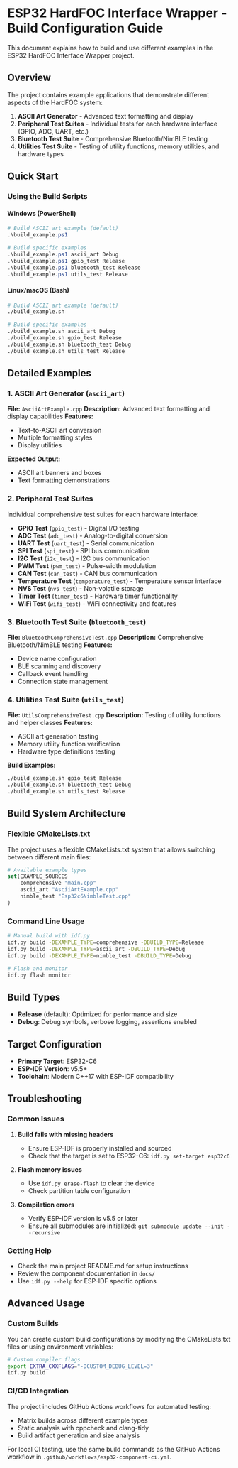 # ESP32 HardFOC Interface Wrapper - Build Configuration Guide

This document explains how to build and use different examples in the ESP32 HardFOC Interface Wrapper project.

## Overview

The project contains example applications that demonstrate different aspects of the HardFOC system:

1. **ASCII Art Generator** - Advanced text formatting and display
2. **Peripheral Test Suites** - Individual tests for each hardware interface (GPIO, ADC, UART, etc.)
3. **Bluetooth Test Suite** - Comprehensive Bluetooth/NimBLE testing
4. **Utilities Test Suite** - Testing of utility functions, memory utilities, and hardware types

## Quick Start

### Using the Build Scripts

#### Windows (PowerShell)
```powershell
# Build ASCII art example (default)
.\build_example.ps1

# Build specific examples
.\build_example.ps1 ascii_art Debug
.\build_example.ps1 gpio_test Release
.\build_example.ps1 bluetooth_test Release
.\build_example.ps1 utils_test Release
```

#### Linux/macOS (Bash)
```bash
# Build ASCII art example (default)
./build_example.sh

# Build specific examples
./build_example.sh ascii_art Debug
./build_example.sh gpio_test Release
./build_example.sh bluetooth_test Debug
./build_example.sh utils_test Release
```

## Detailed Examples

### 1. ASCII Art Generator (`ascii_art`)
**File:** `AsciiArtExample.cpp`
**Description:** Advanced text formatting and display capabilities
**Features:**
- Text-to-ASCII art conversion
- Multiple formatting styles
- Display utilities

**Expected Output:**
- ASCII art banners and boxes
- Text formatting demonstrations

### 2. Peripheral Test Suites
Individual comprehensive test suites for each hardware interface:

- **GPIO Test** (`gpio_test`) - Digital I/O testing
- **ADC Test** (`adc_test`) - Analog-to-digital conversion
- **UART Test** (`uart_test`) - Serial communication
- **SPI Test** (`spi_test`) - SPI bus communication
- **I2C Test** (`i2c_test`) - I2C bus communication
- **PWM Test** (`pwm_test`) - Pulse-width modulation
- **CAN Test** (`can_test`) - CAN bus communication
- **Temperature Test** (`temperature_test`) - Temperature sensor interface
- **NVS Test** (`nvs_test`) - Non-volatile storage
- **Timer Test** (`timer_test`) - Hardware timer functionality
- **WiFi Test** (`wifi_test`) - WiFi connectivity and features

### 3. Bluetooth Test Suite (`bluetooth_test`)
**File:** `BluetoothComprehensiveTest.cpp`
**Description:** Comprehensive Bluetooth/NimBLE testing
**Features:**
- Device name configuration
- BLE scanning and discovery
- Callback event handling
- Connection state management

### 4. Utilities Test Suite (`utils_test`)
**File:** `UtilsComprehensiveTest.cpp`
**Description:** Testing of utility functions and helper classes
**Features:**
- ASCII art generation testing
- Memory utility function verification
- Hardware type definitions testing

**Build Examples:**
```bash
./build_example.sh gpio_test Release
./build_example.sh bluetooth_test Debug
./build_example.sh utils_test Release
```

## Build System Architecture

### Flexible CMakeLists.txt

The project uses a flexible CMakeLists.txt system that allows switching between different main files:

```cmake
# Available example types
set(EXAMPLE_SOURCES
    comprehensive "main.cpp"
    ascii_art "AsciiArtExample.cpp"
    nimble_test "Esp32c6NimbleTest.cpp"
)
```

### Command Line Usage

```bash
# Manual build with idf.py
idf.py build -DEXAMPLE_TYPE=comprehensive -DBUILD_TYPE=Release
idf.py build -DEXAMPLE_TYPE=ascii_art -DBUILD_TYPE=Debug
idf.py build -DEXAMPLE_TYPE=nimble_test -DBUILD_TYPE=Debug

# Flash and monitor
idf.py flash monitor
```

## Build Types

- **Release** (default): Optimized for performance and size
- **Debug**: Debug symbols, verbose logging, assertions enabled

## Target Configuration

- **Primary Target**: ESP32-C6
- **ESP-IDF Version**: v5.5+
- **Toolchain**: Modern C++17 with ESP-IDF compatibility

## Troubleshooting

### Common Issues

1. **Build fails with missing headers**
   - Ensure ESP-IDF is properly installed and sourced
   - Check that the target is set to ESP32-C6: `idf.py set-target esp32c6`

2. **Flash memory issues**
   - Use `idf.py erase-flash` to clear the device
   - Check partition table configuration

3. **Compilation errors**
   - Verify ESP-IDF version is v5.5 or later
   - Ensure all submodules are initialized: `git submodule update --init --recursive`

### Getting Help

- Check the main project README.md for setup instructions
- Review the component documentation in `docs/`
- Use `idf.py --help` for ESP-IDF specific options

## Advanced Usage

### Custom Builds

You can create custom build configurations by modifying the CMakeLists.txt files or using environment variables:

```bash
# Custom compiler flags
export EXTRA_CXXFLAGS="-DCUSTOM_DEBUG_LEVEL=3"
idf.py build
```

### CI/CD Integration

The project includes GitHub Actions workflows for automated testing:
- Matrix builds across different example types
- Static analysis with cppcheck and clang-tidy  
- Build artifact generation and size analysis

For local CI testing, use the same build commands as the GitHub Actions workflow in `.github/workflows/esp32-component-ci.yml`.
